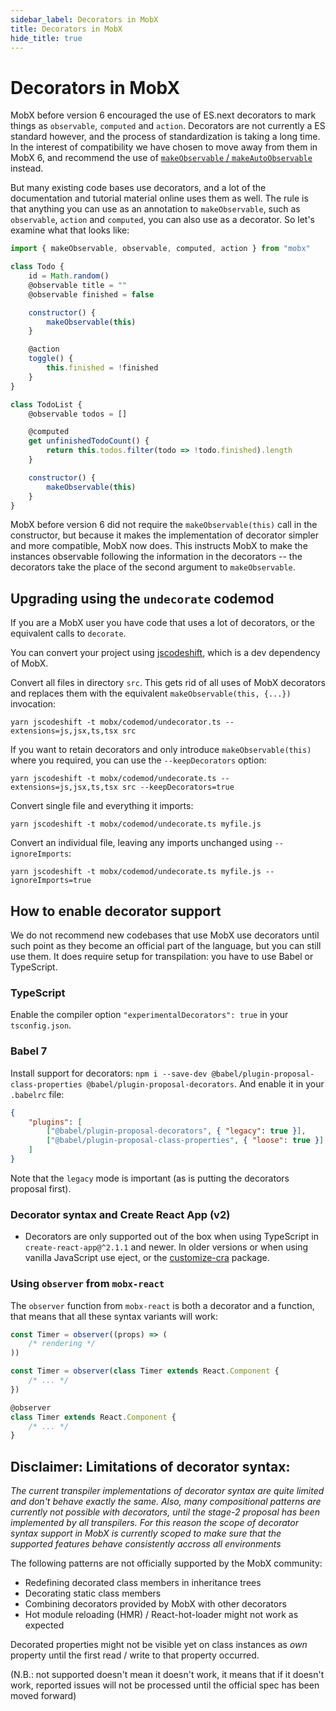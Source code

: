 ```yaml
---
sidebar_label: Decorators in MobX
title: Decorators in MobX
hide_title: true
---
```


# Decorators in MobX

MobX before version 6 encouraged the use of ES.next decorators to mark things as `observable`, `computed` and `action`. Decorators are not currently a ES standard however, and the process of standardization is taking a long time. In the interest of compatibility we have chosen to move away from them in MobX 6, and recommend
the use of [`makeObservable` / `makeAutoObservable`](../refguide/make-observable) instead.

But many existing code bases use decorators, and a lot of the documentation and tutorial material online uses them as well. The rule is that anything you can
use as an annotation to `makeObservable`, such as `observable`, `action` and `computed`, you can also use as a decorator. So let's examine what that looks like:

```javascript
import { makeObservable, observable, computed, action } from "mobx"

class Todo {
    id = Math.random()
    @observable title = ""
    @observable finished = false

    constructor() {
        makeObservable(this)
    }

    @action
    toggle() {
        this.finished = !finished
    }
}

class TodoList {
    @observable todos = []

    @computed
    get unfinishedTodoCount() {
        return this.todos.filter(todo => !todo.finished).length
    }

    constructor() {
        makeObservable(this)
    }
}
```

MobX before version 6 did not require the `makeObservable(this)` call in the constructor, but because it makes the implementation of decorator simpler and more compatible, MobX now does. This instructs MobX to make the instances observable following the information in the decorators -- the decorators take the place of the second argument to `makeObservable`.

## Upgrading using the `undecorate` codemod

If you are a MobX user you have code that uses a lot of decorators, or the equivalent calls to `decorate`.

You can convert your project using [jscodeshift](https://github.com/facebook/jscodeshift), which
is a dev dependency of MobX.

Convert all files in directory `src`. This gets rid of all uses of MobX decorators and
replaces them with the equivalent `makeObservable(this, {...})` invocation:

```shell
yarn jscodeshift -t mobx/codemod/undecorator.ts --extensions=js,jsx,ts,tsx src
```

If you want to retain decorators and only introduce `makeObservable(this)` where you
required, you can use the `--keepDecorators` option:

```shell
yarn jscodeshift -t mobx/codemod/undecorate.ts --extensions=js,jsx,ts,tsx src --keepDecorators=true
```

Convert single file and everything it imports:

```shell
yarn jscodeshift -t mobx/codemod/undecorate.ts myfile.js
```

Convert an individual file, leaving any imports unchanged using `--ignoreImports`:

```shell
yarn jscodeshift -t mobx/codemod/undecorate.ts myfile.js --ignoreImports=true
```

## How to enable decorator support

We do not recommend new codebases that use MobX use decorators until such point as they become
an official part of the language, but you can still use them. It does require setup for transpilation: you have to use Babel or TypeScript.

### TypeScript

Enable the compiler option `"experimentalDecorators": true` in your `tsconfig.json`.

### Babel 7

Install support for decorators: `npm i --save-dev @babel/plugin-proposal-class-properties @babel/plugin-proposal-decorators`. And enable it in your `.babelrc` file:

```json
{
    "plugins": [
        ["@babel/plugin-proposal-decorators", { "legacy": true }],
        ["@babel/plugin-proposal-class-properties", { "loose": true }]
    ]
}
```

Note that the `legacy` mode is important (as is putting the decorators proposal first).

### Decorator syntax and Create React App (v2)

-   Decorators are only supported out of the box when using TypeScript in `create-react-app@^2.1.1` and newer. In older versions or when using vanilla JavaScript use eject, or the [customize-cra](https://github.com/arackaf/customize-cra) package.

### Using `observer` from `mobx-react`

The `observer` function from `mobx-react` is both a decorator and a function, that means that all these syntax variants will work:

```javascript
const Timer = observer((props) => (
	/* rendering */
))

const Timer = observer(class Timer extends React.Component {
	/* ... */
})

@observer
class Timer extends React.Component {
	/* ... */
}
```

## Disclaimer: Limitations of decorator syntax:

_The current transpiler implementations of decorator syntax are quite limited and don't behave exactly the same.
Also, many compositional patterns are currently not possible with decorators, until the stage-2 proposal has been implemented by all transpilers.
For this reason the scope of decorator syntax support in MobX is currently scoped to make sure that the supported features
behave consistently accross all environments_

The following patterns are not officially supported by the MobX community:

-   Redefining decorated class members in inheritance trees
-   Decorating static class members
-   Combining decorators provided by MobX with other decorators
-   Hot module reloading (HMR) / React-hot-loader might not work as expected

Decorated properties might not be visible yet on class instances as _own_ property until the first read / write to that property occurred.

(N.B.: not supported doesn't mean it doesn't work, it means that if it doesn't work, reported issues will not be processed until the official spec has been moved forward)
